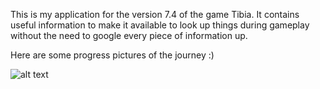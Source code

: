 This is my application for the version 7.4 of the game Tibia. 
It contains useful information to make it available to look up things during gameplay without the need to google every piece of information up.

Here are some progress pictures of the journey :)



![alt text](https://i.imgur.com/10loMqu.jpeg)
